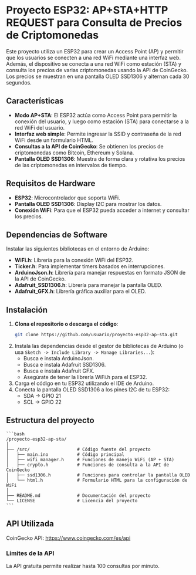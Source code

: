 # Proyecto ESP32: AP+STA+HTTP REQUEST para Consulta de Precios de Criptomonedas

Este proyecto utiliza un ESP32 para crear un Access Point (AP) y permitir que los usuarios se conecten a una red WiFi mediante una interfaz web. Además, el dispositivo se conecta a una red WiFi como estación (STA) y consulta los precios de varias criptomonedas usando la API de CoinGecko. Los precios se muestran en una pantalla OLED SSD1306 y alternan cada 30 segundos.

## Características

- **Modo AP+STA**: El ESP32 actúa como Access Point para permitir la conexión del usuario, y luego como estación (STA) para conectarse a la red WiFi del usuario.
- **Interfaz web simple**: Permite ingresar la SSID y contraseña de la red WiFi desde un formulario HTML.
- **Consultas a la API de CoinGecko**: Se obtienen los precios de criptomonedas como Bitcoin, Ethereum y Solana.
- **Pantalla OLED SSD1306**: Muestra de forma clara y rotativa los precios de las criptomonedas en intervalos de tiempo.

## Requisitos de Hardware

- **ESP32**: Microcontrolador que soporta WiFi.
- **Pantalla OLED SSD1306**: Display I2C para mostrar los datos.
- **Conexión WiFi**: Para que el ESP32 pueda acceder a internet y consultar los precios.

## Dependencias de Software

Instalar las siguientes bibliotecas en el entorno de Arduino:

- **WiFi.h**: Librería para la conexión WiFi del ESP32.
- **Ticker.h**: Para implementar timers basados en interrupciones.
- **ArduinoJson.h**: Librería para manejar respuestas en formato JSON de la API de CoinGecko.
- **Adafruit_SSD1306.h**: Librería para manejar la pantalla OLED.
- **Adafruit_GFX.h**: Librería gráfica auxiliar para el OLED.

## Instalación

1. **Clona el repositorio o descarga el código**:
   ```bash
   git clone https://github.com/usuario/proyecto-esp32-ap-sta.git
   ```
2. Instala las dependencias desde el gestor de bibliotecas de Arduino (o usa `Sketch -> Include Library -> Manage Libraries...`):
    - Busca e instala ArduinoJson.
    - Busca e instala Adafruit SSD1306.
    - Busca e instala Adafruit GFX.
    - Asegúrate de tener la librería WiFi.h para el ESP32.
3. Carga el código en tu ESP32 utilizando el IDE de Arduino.
4. Conecta la pantalla OLED SSD1306 a los pines I2C de tu ESP32:
    - SDA → GPIO 21
    - SCL → GPIO 22

## Estructura del proyecto
    ```bash
    /proyecto-esp32-ap-sta/
    │
    ├── /src/                  # Código fuente del proyecto
    │   ├── main.ino           # Código principal
    │   ├── wifi_manager.h     # Funciones de manejo WiFi (AP + STA)
    │   ├── crypto.h           # Funciones de consulta a la API de CoinGecko
    │   ├── ssd1306.h          # Funciones para controlar la pantalla OLED
    │   └── html.h             # Formulario HTML para la configuración de WiFi
    │
    ├── README.md              # Documentación del proyecto
    └── LICENSE                # Licencia del proyecto
    ```
    
## API Utilizada
CoinGecko API: https://www.coingecko.com/es/api

### Limites de la API
La API gratuita permite realizar hasta 100 consultas por minuto.


